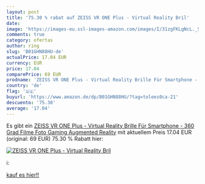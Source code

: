 ```yaml
---
layout: post
title: '75.30 % rabat auf ZEISS VR ONE Plus - Virtual Reality Bril'
date: 
image: 'https://images-eu.ssl-images-amazon.com/images/I/31zgFKLgNcL._SL200_.jpg'
comments: true
category: ofertas
author: ring
slug: 'B01GHN88HU-de'
actualPrice: 17.04 EUR
currency: EUR
price: 17.04
comparePrice: 69 EUR
prodname: 'ZEISS VR ONE Plus - Virtual Reality Brille Für Smartphone - 360 Grad Filme Foto Gaming Augmented Reality'
country: 'de'
flag: '🇩🇪'
buyurl: 'https://www.amazon.de/dp/B01GHN88HU/?tag=tolees0ca-21'
descuento: '75.30'
average: '17.04'
---
```


Es gibt ein [ZEISS VR ONE Plus - Virtual Reality Brille Für Smartphone - 360 Grad Filme Foto Gaming Augmented Reality](https://www.amazon.de/dp/B01GHN88HU/?tag=tolees0ca-21) mit aktuellem Preis 17.04 EUR (original: 69 EUR) 75.30 % Rabatt hier:

[![ZEISS VR ONE Plus - Virtual Reality Bril](https://images-eu.ssl-images-amazon.com/images/I/31zgFKLgNcL._SL200_.jpg)](https://www.amazon.de/dp/B01GHN88HU/?tag=tolees0ca-21)

ℹ️:


[kauf es hier!!](https://www.amazon.de/dp/B01GHN88HU/?tag=tolees0ca-21)
